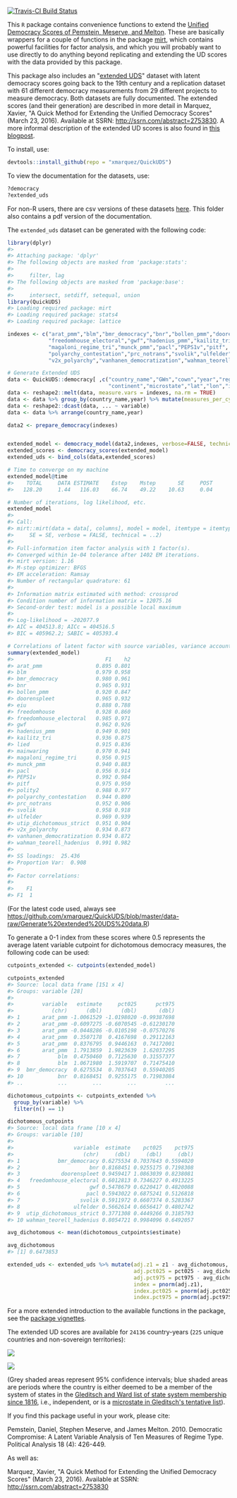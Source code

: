<!-- README.md is generated from README.Rmd. Please edit that file -->
[![Travis-CI Build Status](https://travis-ci.org/xmarquez/QuickUDS.svg?branch=master)](https://travis-ci.org/xmarquez/QuickUDS)

This `R` package contains convenience functions to extend the [Unified Democracy Scores of Pemstein, Meserve, and Melton](http://www.unified-democracy-scores.org/). These are basically wrappers for a couple of functions in the package [mirt](https://cran.r-project.org/web/packages/mirt/mirt.pdf), which contains powerful facilities for factor analysis, and which you will probably want to use directly to do anything beyond replicating and extending the UD scores with the data provided by this package.

This package also includes an "[extended UDS](https://github.com/xmarquez/QuickUDS/blob/master/csvs-and-pdfs/extended_uds.csv?raw=true)" dataset with latent democracy scores going back to the 19th century and a replication dataset with 61 different democracy measurements from 29 different projects to measure democracy. Both datasets are fully documented. The extended scores (and their generation) are described in more detail in Marquez, Xavier, "A Quick Method for Extending the Unified Democracy Scores" (March 23, 2016). Available at SSRN: <http://ssrn.com/abstract=2753830>. A more informal description of the extended UD scores is also found in [this blogpost](http://abandonedfootnotes.blogspot.co.nz/2016/03/artisanal-democracy-data-quick-and-easy.html).

To install, use:

``` r
devtools::install_github(repo = "xmarquez/QuickUDS")
```

To view the documentation for the datasets, use:

``` r
?democracy
?extended_uds
```

For non-R users, there are csv versions of these datasets [here](https://github.com/xmarquez/QuickUDS/tree/master/csvs-and-pdfs). This folder also contains a pdf version of the documentation.

The `extended_uds` dataset can be generated with the following code:

``` r
library(dplyr)
#> 
#> Attaching package: 'dplyr'
#> The following objects are masked from 'package:stats':
#> 
#>     filter, lag
#> The following objects are masked from 'package:base':
#> 
#>     intersect, setdiff, setequal, union
library(QuickUDS)
#> Loading required package: mirt
#> Loading required package: stats4
#> Loading required package: lattice

indexes <- c("arat_pmm","blm","bmr_democracy","bnr","bollen_pmm","doorenspleet","eiu","freedomhouse",
             "freedomhouse_electoral","gwf","hadenius_pmm","kailitz_tri","lied","mainwaring",
             "magaloni_regime_tri","munck_pmm","pacl","PEPS1v","pitf", "polity2",
             "polyarchy_contestation","prc_notrans","svolik","ulfelder","utip_dichotomous_strict",
             "v2x_polyarchy","vanhanen_democratization","wahman_teorell_hadenius")

# Generate Extended UDS
data <- QuickUDS::democracy[ ,c("country_name","GWn","cown","year","region",
                                "continent","microstate","lat","lon","in_system",indexes)]
data <- reshape2::melt(data, measure.vars = indexes, na.rm = TRUE)
data <- data %>% group_by(country_name,year) %>% mutate(measures_per_cy = n()) %>% ungroup()
data <- reshape2::dcast(data, ... ~ variable)
data <- data %>% arrange(country_name,year)

data2 <- prepare_democracy(indexes)


extended_model <- democracy_model(data2,indexes, verbose=FALSE, technical = list(NCYCLES = 2500))
extended_scores <- democracy_scores(extended_model)
extended_uds <- bind_cols(data,extended_scores)

# Time to converge on my machine
extended_model@time
#>    TOTAL     DATA ESTIMATE    Estep    Mstep       SE     POST 
#>   128.20     1.44   116.03    66.74    49.22    10.63     0.04

# Number of iterations, log likelihood, etc.
extended_model
#> 
#> Call:
#> mirt::mirt(data = data[, columns], model = model, itemtype = itemtype, 
#>     SE = SE, verbose = FALSE, technical = ..2)
#> 
#> Full-information item factor analysis with 1 factor(s).
#> Converged within 1e-04 tolerance after 1402 EM iterations.
#> mirt version: 1.16 
#> M-step optimizer: BFGS 
#> EM acceleration: Ramsay
#> Number of rectangular quadrature: 61
#> 
#> Information matrix estimated with method: crossprod
#> Condition number of information matrix = 12075.16
#> Second-order test: model is a possible local maximum
#> 
#> Log-likelihood = -202077.9
#> AIC = 404513.8; AICc = 404516.5
#> BIC = 405962.2; SABIC = 405393.4

# Correlations of latent factor with source variables, variance accounted for, etc.
summary(extended_model)
#>                             F1    h2
#> arat_pmm                 0.895 0.801
#> blm                      0.979 0.958
#> bmr_democracy            0.980 0.961
#> bnr                      0.965 0.931
#> bollen_pmm               0.920 0.847
#> doorenspleet             0.965 0.932
#> eiu                      0.888 0.788
#> freedomhouse             0.928 0.860
#> freedomhouse_electoral   0.985 0.971
#> gwf                      0.962 0.926
#> hadenius_pmm             0.949 0.901
#> kailitz_tri              0.936 0.875
#> lied                     0.915 0.836
#> mainwaring               0.970 0.941
#> magaloni_regime_tri      0.956 0.915
#> munck_pmm                0.940 0.883
#> pacl                     0.956 0.914
#> PEPS1v                   0.992 0.984
#> pitf                     0.975 0.950
#> polity2                  0.988 0.977
#> polyarchy_contestation   0.944 0.890
#> prc_notrans              0.952 0.906
#> svolik                   0.958 0.918
#> ulfelder                 0.969 0.939
#> utip_dichotomous_strict  0.951 0.904
#> v2x_polyarchy            0.934 0.873
#> vanhanen_democratization 0.934 0.872
#> wahman_teorell_hadenius  0.991 0.982
#> 
#> SS loadings:  25.436 
#> Proportion Var:  0.908 
#> 
#> Factor correlations: 
#> 
#>    F1
#> F1  1
```

(For the latest code used, always see <https://github.com/xmarquez/QuickUDS/blob/master/data-raw/Generate%20extended%20UDS%20data.R>)

To generate a 0-1 index from these scores where 0.5 represents the average latent variable cutpoint for dichotomous democracy measures, the following code can be used:

``` r
cutpoints_extended <- cutpoints(extended_model)

cutpoints_extended
#> Source: local data frame [151 x 4]
#> Groups: variable [28]
#> 
#>         variable   estimate     pct025      pct975
#>            (chr)      (dbl)      (dbl)       (dbl)
#> 1       arat_pmm -1.0061529 -1.0198020 -0.99387698
#> 2       arat_pmm -0.6097275 -0.6070545 -0.61230170
#> 3       arat_pmm -0.0448286 -0.0105198 -0.07570276
#> 4       arat_pmm  0.3507178  0.4167698  0.29112163
#> 5       arat_pmm  0.8376795  0.9446163  0.74172001
#> 6       arat_pmm  1.7913859  1.9823639  1.62037295
#> 7            blm  0.4750460  0.7125630  0.31557377
#> 8            blm  1.0671980  1.5919707  0.71475410
#> 9  bmr_democracy  0.6275534  0.7037643  0.55940205
#> 10           bnr  0.8168451  0.9255175  0.71983084
#> ..           ...        ...        ...         ...

dichotomous_cutpoints <- cutpoints_extended %>% 
  group_by(variable) %>%
  filter(n() == 1) 

dichotomous_cutpoints
#> Source: local data frame [10 x 4]
#> Groups: variable [10]
#> 
#>                   variable  estimate    pct025    pct975
#>                      (chr)     (dbl)     (dbl)     (dbl)
#> 1            bmr_democracy 0.6275534 0.7037643 0.5594020
#> 2                      bnr 0.8168451 0.9255175 0.7198308
#> 3             doorenspleet 0.9459417 1.0863039 0.8238081
#> 4   freedomhouse_electoral 0.6012813 0.7346227 0.4913225
#> 5                      gwf 0.5478679 0.6220417 0.4820088
#> 6                     pacl 0.5943022 0.6875241 0.5126818
#> 7                   svolik 0.5911972 0.6607374 0.5283367
#> 8                 ulfelder 0.5662614 0.6656417 0.4802742
#> 9  utip_dichotomous_strict 0.3771308 0.4449266 0.3185793
#> 10 wahman_teorell_hadenius 0.8054721 0.9984096 0.6492057

avg_dichotomous <- mean(dichotomous_cutpoints$estimate)

avg_dichotomous
#> [1] 0.6473853

extended_uds <- extended_uds %>% mutate(adj.z1 = z1 - avg_dichotomous, 
                                        adj.pct025 = pct025 - avg_dichotomous, 
                                        adj.pct975 = pct975 - avg_dichotomous,
                                        index = pnorm(adj.z1),
                                        index.pct025 = pnorm(adj.pct025),
                                        index.pct975 = pnorm(adj.pct975))
```

For a more extended introduction to the available functions in the package, see the [package vignettes](https://github.com/xmarquez/QuickUDS/tree/master/vignettes).

The extended UD scores are available for `24136` country-years (`225` unique countries and non-sovereign territories):

![](README-unnamed-chunk-6-1.png)

![](README-unnamed-chunk-7-1.png)

(Grey shaded areas represent 95% confidence intervals; blue shaded areas are periods where the country is either deemed to be a member of the system of states in the [Gleditsch and Ward list of state system membership since 1816](http://privatewww.essex.ac.uk/~ksg/statelist.html), i.e., independent, or is a [microstate in Gleditsch's tentative list](http://privatewww.essex.ac.uk/~ksg/statelist.html)).

If you find this package useful in your work, please cite:

Pemstein, Daniel, Stephen Meserve, and James Melton. 2010. Democratic Compromise: A Latent Variable Analysis of Ten Measures of Regime Type. Political Analysis 18 (4): 426-449.

As well as:

Marquez, Xavier, "A Quick Method for Extending the Unified Democracy Scores" (March 23, 2016). Available at SSRN: <http://ssrn.com/abstract=2753830>
